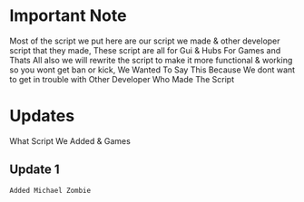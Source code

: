 # Important Note
Most of the script we put here are our script we made & other developer script that they made, These script are all for Gui & Hubs For Games 
and Thats All also we will rewrite the script to make it more functional & working so you wont get ban or kick, We Wanted To Say This Because We dont want to get in trouble with Other Developer Who Made The Script

# Updates
What Script We Added & Games
## Update 1
```
Added Michael Zombie
```
